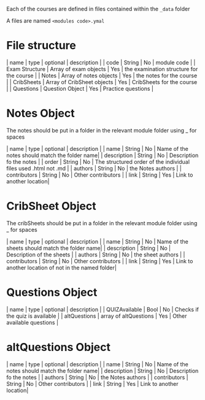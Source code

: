 Each of the courses are defined in files contained within the `_data` folder

A files are named `<modules code>.ymal`


# File structure

| name | type | optional | description |
| code | String | No | module code |
| Exam Structure | Array of exam objects | Yes | the examination structure for the course |
| Notes | Array of notes objects | Yes | the notes for the course |
| CribSheets |  Array of CribSheet objects | Yes | CribSheets for the course |
| Questions | Question Object | Yes | Practice questions |


# Notes Object 
The notes should be put in a folder in the relevant module folder using _ for spaces


| name | type | optional | description |
| name | String | No | Name of the notes should match the folder name|
| description | String | No | Description fo the notes |
| order | String | No | The structured order of the individual files used .html not .md |
| authors | String | No | the Notes authors |
| contributors | String | No | Other contributors |
| link | String | Yes | Link to another location|


# CribSheet Object 
The cribSheets should be put in a folder in the relevant module folder using _ for spaces


| name | type | optional | description |
| name | String | No | Name of the sheets should match the folder name|
| description | String | No | Description of the sheets |
| authors | String | No | the sheet authors |
| contributors | String | No | Other contributors |
| link | String | Yes | Link to another location of not in the named folder|

# Questions Object 

| name | type | optional | description |
| QUIZAvailable | Bool | No | Checks if the quiz is available  |
| altQuestions | array of altQuestions | Yes | Other available questions |

# altQuestions Object 
| name | type | optional | description |
| name | String | No | Name of the notes should match the folder name|
| description | String | No | Description fo the notes |
| authors | String | No | the Notes authors |
| contributors | String | No | Other contributors |
| link | String | Yes | Link to another location|